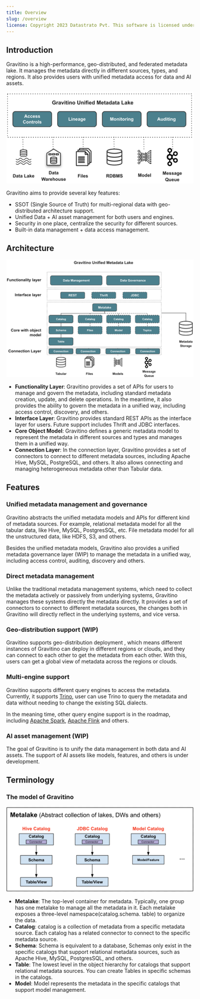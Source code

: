 ```yaml
---
title: Overview
slug: /overview
license: Copyright 2023 Datastrato Pvt. This software is licensed under the Apache License version 2.
---
```


## Introduction

Gravitino is a high-performance, geo-distributed, and federated metadata lake. It manages the 
metadata directly in different sources, types, and regions. It also provides users with unified metadata access for data and AI assets.

![Gravitino Architecture](assets/gravitino-architecture.png)

Gravitino aims to provide several key features:

* SSOT (Single Source of Truth) for multi-regional data with geo-distributed architecture support.
* Unified Data + AI asset management for both users and engines.
* Security in one place, centralize the security for different sources.
* Built-in data management + data access management.

## Architecture

![Gravitino Model and Arch](assets/gravitino-model-arch.png)

* **Functionality Layer**: Gravitino provides a set of APIs for users to manage and govern the
  metadata, including standard metadata creation, update, and delete operations. In the meantime, it also provides the ability to govern the metadata in a unified way, including access control, discovery, and others.
* **Interface Layer**: Gravitino provides standard REST APIs as the interface layer for users. Future support includes Thrift and JDBC interfaces.
* **Core Object Model**: Gravitino defines a generic metadata model to represent the metadata in different sources and types and manages them in a unified way.
* **Connection Layer**: In the connection layer, Gravitino provides a set of connectors to connect to different metadata sources, including Apache Hive, MySQL, PostgreSQL, and others. It also allows connecting and managing heterogeneous metadata other than Tabular data.

## Features

### Unified metadata management and governance

Gravitino abstracts the unified metadata models and APIs for different kind of metadata sources. 
For example, relational metadata model for all the tabular data, like Hive, MySQL, PostgresSQL, etc.
File metadata model for all the unstructured data, like HDFS, S3, and others.

Besides the unified metadata models, Gravitino also provides a unified metadata governance layer 
(WIP) to manage the metadata in a unified way, including access control, auditing, discovery and 
others.

### Direct metadata management

Unlike the traditional metadata management systems, which need to collect the metadata 
actively or passively from underlying systems, Gravitino manages these systems directly
the metadata directly. It provides a set of connectors to connect to different metadata sources, 
the changes both in Gravitino will directly reflect in the underlying systems, and vice versa.

### Geo-distribution support (WIP)

Gravitino supports geo-distribution deployment , which means different instances of Gravitino 
can deploy in different regions or clouds, and they can connect to each other to get 
the metadata from each other. With this, users can get a global view of metadata across the 
regions or clouds.

### Multi-engine support

Gravitino supports different query engines to access the metadata. Currently, it supports 
[Trino](https://trino.io/), user can use Trino to query the metadata and data without needing to 
change the existing SQL dialects.

In the meaning time, other query engine support is in the roadmap, including 
[Apache Spark](https://spark.apache.org/), [Apache Flink](https://flink.apache.org/) and others.

### AI asset management (WIP)

The goal of Gravitino is to unify the data management in both data and AI assets. The support of AI 
assets like models, features, and others is under development.

## Terminology

### The model of Gravitino

![Gravitino Model](assets/metadata-model.png)

* **Metalake**: The top-level container for metadata. Typically, one group has one metalake 
  to manage all the metadata in it. Each metalake exposes a three-level namespace(catalog.schema.
  table) to organize the data.
* **Catalog**: catalog is a collection of metadata from a specific metadata source. 
  Each catalog has a related connector to connect to the specific metadata source.
* **Schema**: Schema is equivalent to a database, Schemas only exist in the specific catalogs 
  that support relational metadata sources, such as Apache Hive, MySQL, PostgresSQL, and others.
* **Table**: The lowest level in the object hierarchy for catalogs that support relational
  metadata sources. You can create Tables in specific schemas in the catalogs.
* **Model**: Model represents the metadata in the specific catalogs that support model management.
